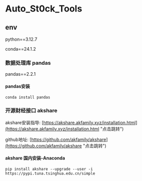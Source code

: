 # Auto_St0ck_Tools

## env

python==3.12.7

conda==24.1.2

### 数据处理库 pandas

pandas==2.2.1

#### pandas安装

```pandas
conda install pandas
```

### 开源财经接口 akshare

akshare安装指导: [https://akshare.akfamily.xyz/installation.html](https://akshare.akfamily.xyz/installation.html "点击跳转")

github地址: [https://github.com/akfamily/akshare](https://github.com/akfamily/akshare "点击跳转")

#### akshare 国内安装-Anaconda

```akshare
pip install akshare --upgrade --user -i https://pypi.tuna.tsinghua.edu.cn/simple
```
